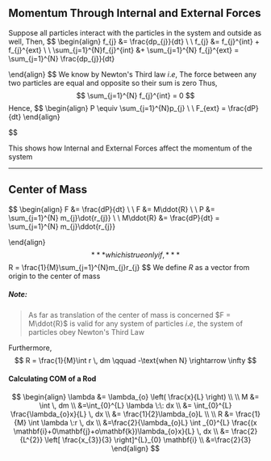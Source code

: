 ## Momentum Through Internal and External Forces

Suppose all particles interact with the particles in the system and outside as well, Then,
$$
\begin{align}
f_{j} &= \frac{dp_{j}}{dt} \\ \\
f_{j} &= f_{j}^{int} + f_{j}^{ext} \\ \\
\sum_{j=1}^{N}f_{j}^{int} &+ \sum_{j=1}^{N} f_{j}^{ext} = \sum_{j=1}^{N} \frac{dp_{j}}{dt}

\end{align}
$$
We know by Newton's Third law $i.e$, The force between any two particles are equal and opposite so their sum is zero
Thus,
$$
\sum_{j=1}^{N} f_{j}^{int} = 0
$$
Hence,
$$
\begin{align}
P \equiv \sum_{j=1}^{N}p_{j} \\  \\
F_{ext} = \frac{dP}{dt}
\end{align}

$$

This shows how Internal and External Forces affect the momentum of the system

---

## Center of Mass

$$
\begin{align}
F &= \frac{dP}{dt} \\ \\
F &= M\ddot{R} \\ \\
P &= \sum_{j=1}^{N} m_{j}\dot{r_{j}} \\ \\
M\ddot{R} &= \frac{dP}{dt} = \sum_{j=1}^{N} m_{j}\ddot{r_{j}}

\end{align}
$$
***which is true only if,***
$$
R = \frac{1}{M}\sum_{j=1}^{N}m_{j}r_{j}
$$
We define $R$ as a vector from origin to the center of mass

##### Note:
> As far as translation of the center of mass is concerned $F = M\ddot{R}$ is valid for any system of particles
> $i.e,$ the system of particles obey Newton's Third Law

Furthermore,
$$
R = \frac{1}{M}\int r \, dm  \qquad -\text{when N} \rightarrow \infty
$$

#### Calculating COM of a Rod
$$
\begin{align}
\lambda &= \lambda_{o} \left( \frac{x}{L} \right)  \\ \\
M &= \int  \, dm  \\
&=\int_{0}^{L} \lambda \:\: dx \\
&= \int_{0}^{L} \frac{\lambda_{o}x}{L} \, dx  \\
&= \frac{1}{2}\lambda_{o}L \\ \\
R &= \frac{1}{M} \int \lambda \:r \, dx  \\
&=\frac{2}{\lambda_{o}L} \int _{0}^{L} \frac{(x \mathbf{i}+0\mathbf{j}+o\mathbf{k})\lambda_{o}x}{L} \, dx  \\
&= \frac{2}{L^{2}} \left[ \frac{x_{3}}{3} \right]^{L}_{0} \mathbf{i} \\
&=\frac{2}{3}
\end{align}
$$





